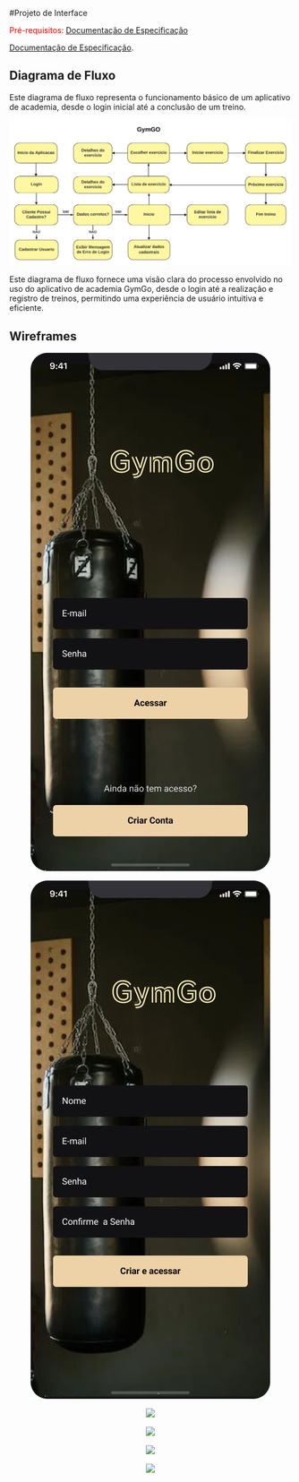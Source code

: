 
#Projeto de Interface

<span style="color:red">Pré-requisitos: <a href="2-Especificação do Projeto.md"> Documentação de Especificação</a></span>

 <a href="2-Especificação do Projeto.md"> Documentação de Especificação</a>.

## Diagrama de Fluxo

Este diagrama de fluxo representa o funcionamento básico de um aplicativo de academia, desde o login inicial até a conclusão de um treino. 

![Diagrama de Fluxo](img/Diagrama-de-Fluxo.png)


Este diagrama de fluxo fornece uma visão clara do processo envolvido no uso do aplicativo de academia GymGo, desde o login até a realização e registro de treinos, permitindo uma experiência de usuário intuitiva e eficiente.

## Wireframes

<p align="center">
      
   <img src="https://github.com/ICEI-PUC-Minas-PMV-ADS/pmv-ads-2024-1-e4-proj-infra-t1-pmv-ads-2024-1-e4-projgym/blob/main/docs/img/Login.png">

</p>

<p align="center">
 
   <img src="https://github.com/ICEI-PUC-Minas-PMV-ADS/pmv-ads-2024-1-e4-proj-infra-t1-pmv-ads-2024-1-e4-projgym/blob/main/docs/img/Sign%20Up.png">
</p>

<p align="center">
 
   <img src="[https://github.com/ICEI-PUC-MiDS/temp-e4-proj/blob/main/docs/img/Home.pngnas-PMV-A](https://github.com/ICEI-PUC-Minas-PMV-ADS/temp-e4-proj/blob/46d43088716be0c8cd6be47abe75928d87381deb/docs/img/Home.png)">
   
</p>

<p align="center">
 
   <img src="https://github.com/ICEI-PUC-Minas-PMV-ADS/temp-e4-proj/blob/main/docs/img/Exercise.png">
</p>

<p align="center">
 
   <img src="https://github.com/ICEI-PUC-Minas-PMV-ADS/temp-e4-proj/blob/main/docs/img/History.png">
</p>

<p align="center">
 
   <img src="https://github.com/ICEI-PUC-Minas-PMV-ADS/temp-e4-proj/blob/main/docs/img/Profile.png">
</p>
